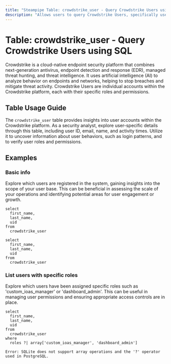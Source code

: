 ```yaml
---
title: "Steampipe Table: crowdstrike_user - Query Crowdstrike Users using SQL"
description: "Allows users to query Crowdstrike Users, specifically user details such as user ID, email, name, created and last login times, providing insights into user activities and behaviors."
---
```


# Table: crowdstrike_user - Query Crowdstrike Users using SQL

Crowdstrike is a cloud-native endpoint security platform that combines next-generation antivirus, endpoint detection and response (EDR), managed threat hunting, and threat intelligence. It uses artificial intelligence (AI) to analyze behavior on endpoints and networks, helping to stop breaches and mitigate threat activity. Crowdstrike Users are individual accounts within the Crowdstrike platform, each with their specific roles and permissions.

## Table Usage Guide

The `crowdstrike_user` table provides insights into user accounts within the Crowdstrike platform. As a security analyst, explore user-specific details through this table, including user ID, email, name, and activity times. Utilize it to uncover information about user behaviors, such as login patterns, and to verify user roles and permissions.

## Examples

### Basic info
Explore which users are registered in the system, gaining insights into the scope of your user base. This can be beneficial in assessing the scale of your operations and identifying potential areas for user engagement or growth.

```sql+postgres
select
  first_name,
  last_name,
  uid
from
  crowdstrike_user
```

```sql+sqlite
select
  first_name,
  last_name,
  uid
from
  crowdstrike_user
```

### List users with specific roles
Explore which users have been assigned specific roles such as 'custom_ioas_manager' or 'dashboard_admin'. This can be useful in managing user permissions and ensuring appropriate access controls are in place.

```sql+postgres
select
  first_name,
  last_name,
  uid
from
  crowdstrike_user
where
  roles ?| array['custom_ioas_manager', 'dashboard_admin']
```

```sql+sqlite
Error: SQLite does not support array operations and the '?' operator used in PostgreSQL.
```